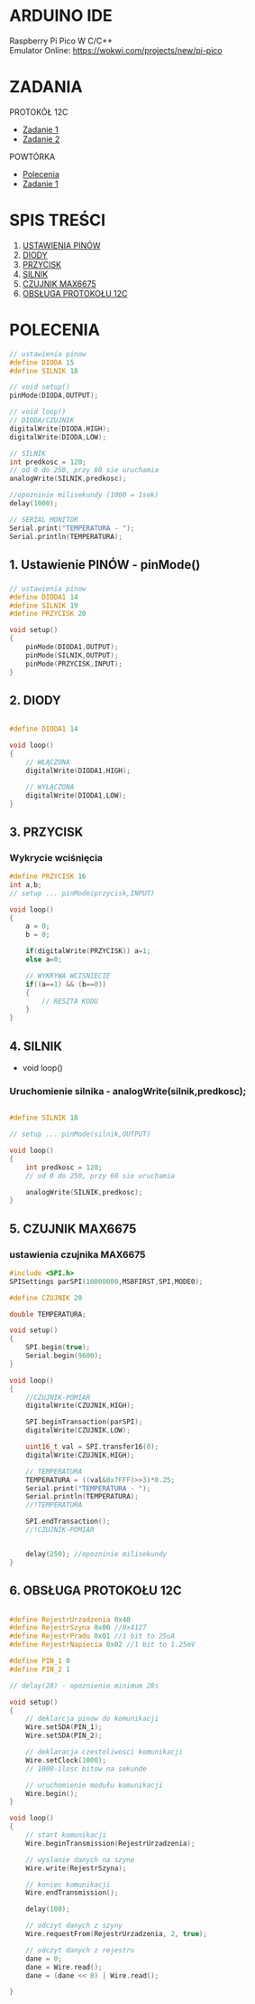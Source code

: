 
# ARDUINO IDE
Raspberry Pi Pico W C/C++\
Emulator Online: https://wokwi.com/projects/new/pi-pico
# ZADANIA
<!-- SILNIK
- [Polecenia](zadania/powtorka/polecenia.md)
- [Zadanie 1](zadania/powtorka/zadanie1.c)
- [Zadanie 2](zadania/powtorka/zadanie1.c)

CZUJNIK
- [Polecenia](zadania/powtorka/polecenia.md)
- [Zadanie 1](zadania/powtorka/zadanie1.c)
- [Zadanie 2](zadania/powtorka/zadanie1.c) -->

PROTOKÓŁ 12C
- [Zadanie 1](zadania/rejestr/Zadanie1.c)
- [Zadanie 2](zadania/rejestr/Zadanie2.c)


POWTÓRKA
- [Polecenia](zadania/powtorka/polecenia.md)
- [Zadanie 1](zadania/powtorka/zadanie1.c)



# SPIS TREŚCI
1. [USTAWIENIA PINÓW](#1-ustawienie-pinów---pinmode)
2. [DIODY](#2-diody)
3. [PRZYCISK](#3-przycisk)
4. [SILNIK](#4-silnik)
5. [CZUJNIK MAX6675](#5-czujnik-max6675)
6. [OBSŁUGA PROTOKOŁU 12C](#6-obsługa-protokołu-12c)



# POLECENIA

```c
// ustawienia pinow
#define DIODA 15
#define SILNIK 18

// void setup()
pinMode(DIODA,OUTPUT);

// void loop()
// DIODA/CZUJNIK
digitalWrite(DIODA,HIGH);
digitalWrite(DIODA,LOW);

// SILNIK
int predkosc = 120;
// od 0 do 250, przy 60 sie uruchamia
analogWrite(SILNIK,predkosc);

//opozninie milisekundy (1000 = 1sek)
delay(1000);

// SERIAL MONITOR
Serial.print("TEMPERATURA - ");
Serial.println(TEMPERATURA);

```

## 1. Ustawienie PINÓW - pinMode()

###
```c
// ustawienia pinow
#define DIODA1 14
#define SILNIK 19
#define PRZYCISK 20

void setup()
{
    pinMode(DIODA1,OUTPUT);
    pinMode(SILNIK,OUTPUT);
    pinMode(PRZYCISK,INPUT);
}
```

## 2. DIODY


```c

#define DIODA1 14

void loop()
{
    // WŁĄCZONA
    digitalWrite(DIODA1,HIGH);

    // WYŁĄCZONA
    digitalWrite(DIODA1,LOW);
}
```

## 3. PRZYCISK

### Wykrycie wciśnięcia
```c
#define PRZYCISK 16
int a,b;
// setup ... pinMode(przycisk,INPUT)

void loop()
{
    a = 0;
    b = 0;

    if(digitalWrite(PRZYCISK)) a=1;
    else a=0;

    // WYKRYWA WCISNIECIE
    if((a==1) && (b==0))
    {
        // RESZTA KODU
    }
}


```

## 4. SILNIK
- void loop()

### Uruchomienie silnika - analogWrite(silnik,predkosc);

```c

#define SILNIK 18

// setup ... pinMode(silnik,OUTPUT)

void loop()
{
    int predkosc = 120;
    // od 0 do 250, przy 60 sie uruchamia

    analogWrite(SILNIK,predkosc);
}
```

## 5. CZUJNIK MAX6675

### ustawienia czujnika MAX6675
```c
#include <SPI.h>
SPISettings parSPI(10000000,MSBFIRST,SPI,MODE0);

#define CZUJNIK 20

double TEMPERATURA;

void setup()
{
    SPI.begin(true);
    Serial.begin(9600);
}

void loop()
{
    //CZUJNIK-POMIAR
    digitalWrite(CZUJNIK,HIGH);

    SPI.beginTransaction(parSPI);
    digitalWrite(CZUJNIK,LOW);

    uint16_t val = SPI.transfer16(0);
    digitalWrite(CZUJNIK,HIGH);

    // TEMPERATURA
    TEMPERATURA = ((val&0x7FFF)>>3)*0.25;
    Serial.print("TEMPERATURA - ");
    Serial.println(TEMPERATURA);
    //!TEMPERATURA

    SPI.endTransaction();
    //!CZUJNIK-POMIAR


    delay(250); //opozninie milisekundy
}


```


## 6. OBSŁUGA PROTOKOŁU 12C
```c

#define RejestrUrzadzenia 0x40
#define RejestrSzyna 0x00 //0x4127
#define RejestrPradu 0x01 //1 bit to 25uA
#define RejestrNapiecia 0x02 //1 bit to 1.25mV

#define PIN_1 0
#define PIN_2 1

// delay(28) - opoznienie minimum 28s

void setup()
{
    // deklarcja pinow do komunikacji
    Wire.setSDA(PIN_1);
    Wire.setSDA(PIN_2);

    // deklaracja czestoliwosci komunikacji
    Wire.setClock(1000);
    // 1000-ilosc bitow na sekunde

    // uruchomienie modułu komunikacji
    Wire.begin();
}

void loop()
{
    // start komunikacji
    Wire.beginTransmission(RejestrUrzadzenia);

    // wyslanie danych na szyne
    Wire.write(RejestrSzyna);

    // koniec komunikacji
    Wire.endTransmission();

    delay(100);

    // odczyt danych z szyny
    Wire.requestFrom(RejestrUrzadzenia, 2, true);

    // odczyt danych z rejestru
    dane = 0;
    dane = Wire.read();
    dane = (dane << 8) | Wire.read();

}
```